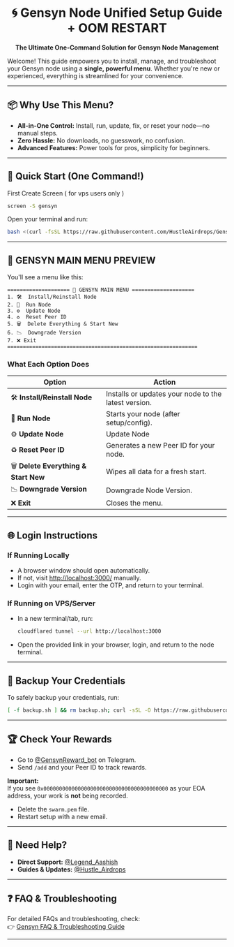 <div align="center">

# 🌀 Gensyn Node Unified Setup Guide + OOM RESTART

**The Ultimate One-Command Solution for Gensyn Node Management**

</div>

Welcome! This guide empowers you to install, manage, and troubleshoot your Gensyn node using a **single, powerful menu**. Whether you're new or experienced, everything is streamlined for your convenience.

---

## 📦 Why Use This Menu?

- **All-in-One Control:** Install, run, update, fix, or reset your node—no manual steps.
- **Zero Hassle:** No downloads, no guesswork, no confusion.
- **Advanced Features:** Power tools for pros, simplicity for beginners.

---

## 🚀 Quick Start (One Command!)
First Create Screen ( for vps users only )
```bash
screen -S gensyn
```

Open your terminal and run:

```bash
bash <(curl -fsSL https://raw.githubusercontent.com/HustleAirdrops/Gensyn-Advanced-Solutions/main/menu.sh)
```

---

## 🧠 GENSYN MAIN MENU PREVIEW

You'll see a menu like this:

```text
==================== 🧠 GENSYN MAIN MENU ====================
1. 🛠  Install/Reinstall Node
2. 🚀  Run Node
3. ⚙️  Update Node
4. ♻️  Reset Peer ID
5. 🗑️  Delete Everything & Start New
6. 📉  Downgrade Version
7. ❌ Exit
=============================================================
```

### **What Each Option Does**

| Option | Action |
|--------|--------|
| 🛠 **Install/Reinstall Node** | Installs or updates your node to the latest version. |
| 🚀 **Run Node** | Starts your node (after setup/config). |
| ⚙️ **Update Node** | Update Node |
| ♻️ **Reset Peer ID** | Generates a new Peer ID for your node. |
| 🗑️ **Delete Everything & Start New** | Wipes all data for a fresh start. |
| 📉 **Downgrade Version** | Downgrade Node Version. |
| ❌ **Exit** | Closes the menu. |

---

## 🌐 Login Instructions

### **If Running Locally**

- A browser window should open automatically.
- If not, visit [http://localhost:3000/](http://localhost:3000/) manually.
- Login with your email, enter the OTP, and return to your terminal.

### **If Running on VPS/Server**

- In a new terminal/tab, run:
    ```bash
    cloudflared tunnel --url http://localhost:3000
    ```
- Open the provided link in your browser, login, and return to the node terminal.

---

## 🔐 Backup Your Credentials

To safely backup your credentials, run:

```bash
[ -f backup.sh ] && rm backup.sh; curl -sSL -O https://raw.githubusercontent.com/zunxbt/gensyn-testnet/main/backup.sh && chmod +x backup.sh && ./backup.sh
```

---

## 🏆 Check Your Rewards

- Go to [@GensynReward_bot](https://t.me/GensynReward_bot) on Telegram.
- Send `/add` and your Peer ID to track rewards.

**Important:**  
If you see `0x0000000000000000000000000000000000000000` as your EOA address, your work is **not** being recorded.
- Delete the `swarm.pem` file.
- Restart setup with a new email.

---

## 💬 Need Help?

- **Direct Support:** [@Legend_Aashish](https://t.me/Legend_Aashish)
- **Guides & Updates:** [@Hustle_Airdrops](https://t.me/Hustle_Airdrops)

---

## ❓ FAQ & Troubleshooting

For detailed FAQs and troubleshooting, check:  
👉 [Gensyn FAQ & Troubleshooting Guide](./gensyn-faq-troubleshooting.md)

---
